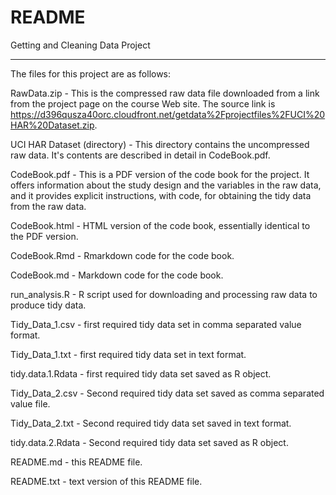 # README

Getting and Cleaning Data Project

***

The files for this project are as follows:

RawData.zip - This is the compressed raw data file downloaded from a link from the project page on the course Web site. The source link is  https://d396qusza40orc.cloudfront.net/getdata%2Fprojectfiles%2FUCI%20HAR%20Dataset.zip.

UCI HAR Dataset (directory) - This directory contains the uncompressed raw data. It's contents are described in detail in CodeBook.pdf.

CodeBook.pdf - This is a PDF version of the code book for the project. It offers information about the study design and the variables in the raw data, and it provides explicit instructions,
with code, for obtaining the tidy data from the raw data.

CodeBook.html - HTML version of the code book, essentially identical to the PDF version.

CodeBook.Rmd - Rmarkdown code for the code book.

CodeBook.md - Markdown code for the code book.

run_analysis.R - R script used for downloading and processing raw data to produce tidy data.

Tidy\_Data\_1.csv - first required tidy data set in comma separated value format.

Tidy\_Data\_1.txt - first required tidy data set in text format.

tidy.data.1.Rdata - first required tidy data set saved as R object.

Tidy\_Data\_2.csv - Second required tidy data set saved as comma separated value file.

Tidy\_Data\_2.txt - Second required tidy data set saved in text format.

tidy.data.2.Rdata - Second required tidy data set saved as R object.

README.md - this README file.

README.txt - text version of this README file.
